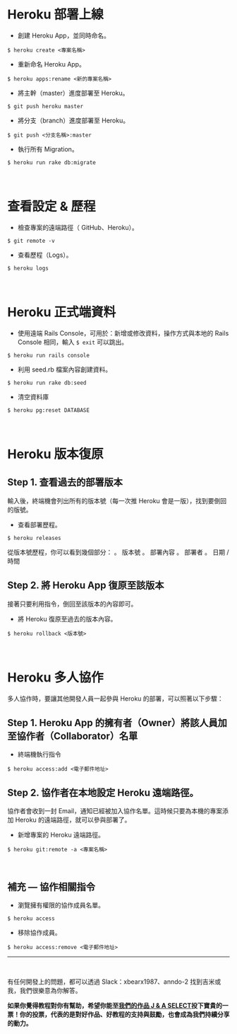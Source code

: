 # **Heroku 部署上線**

* 創建 Heroku App，並同時命名。

```
$ heroku create <專案名稱>
```

* 重新命名 Heroku App。

```
$ heroku apps:rename <新的專案名稱>
```

* 將主幹（master）進度部署至 Heroku。

```
$ git push heroku master
```

* 將分支（branch）進度部署至 Heroku。

```
$ git push <分支名稱>:master
```

* 執行所有 Migration。

```
$ heroku run rake db:migrate
```

<br/>

# **查看設定 & 歷程**

- 檢查專案的遠端路徑（ GitHub、Heroku）。

```
$ git remote -v
```

- 查看歷程（Logs）。

```
$ heroku logs
```

<br/>

# **Heroku 正式端資料**

* 使用遠端 Rails Console，可用於：新增或修改資料，操作方式與本地的 Rails Console 相同，輸入 `$ exit` 可以跳出。

```
$ heroku run rails console
```

* 利用 seed.rb 檔案內容創建資料。

```
$ heroku run rake db:seed
```

* 清空資料庫

```
$ heroku pg:reset DATABASE
```

<br/>

# **Heroku 版本復原**

## **Step 1. 查看過去的部署版本**

輸入後，終端機會列出所有的版本號（每一次推 Heroku 會是一版），找到要倒回的版號。

* 查看部署歷程。

```
$ heroku releases
```

從版本號歷程，你可以看到幾個部分：
。 版本號
。 部署內容
。 部署者
。 日期 / 時間

## **Step 2. 將 Heroku App 復原至該版本**

接著只要利用指令，倒回至該版本的內容即可。

* 將 Heroku 復原至過去的版本內容。

```
$ heroku rollback <版本號>
```

<br/>

# **Heroku 多人協作**

多人協作時，要讓其他開發人員一起參與 Heroku 的部署，可以照著以下步驟：


## **Step 1. Heroku App 的擁有者（Owner）將該人員加至協作者（Collaborator）名單**

* 終端機執行指令

```
$ heroku access:add <電子郵件地址>
```

## **Step 2. 協作者在本地設定 Heroku 遠端路徑。**

協作者會收到一封 Email，通知已經被加入協作名單。這時候只要為本機的專案添加 Heroku 的遠端路徑，就可以參與部署了。

- 新增專案的 Heroku 遠端路徑。

```
$ heroku git:remote -a <專案名稱>
```

<br/>

## **補充 — 協作相關指令**

* 瀏覽擁有權限的協作成員名單。

```
$ heroku access
```

* 移除協作成員。

```
$ heroku access:remove <電子郵件地址>
```

------

<br/>

有任何開發上的問題，都可以透過 Slack：xbearx1987、anndo-2 找到吉米或我，我們很樂意為你解答。

**如果你覺得教程對你有幫助，希望你能至<a href="https://fullstack.xinshengdaxue.com/works/558" target="_blank">我們的作品 J & A SELECT</a >投下寶貴的一票！你的投票，代表的是對好作品、好教程的支持與鼓勵，也會成為我們持續分享的動力。**
